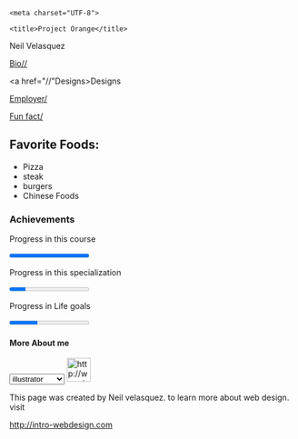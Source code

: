 <!DOCTYPE html> 

<html lang="en"> 

<head> 

    <meta charset="UTF-8"> 

    <title>Project Orange</title> 

<head>Neil Velasquez</head> 

<div> 

  

  

</div> 

<body> 

<nav> 

<a href="/Bio//">Bio//</a> 

<a href="//"Designs>Designs</a> 

<a href="/Employer/">Employer/</a> 

<a href="/Fun fact/">Fun fact/</a>	 

<h2>Favorite Foods:</h2> 

<ul> 

<li>Pizza</li> 

<li>steak</li> 

<li>burgers</li> 

<li>Chinese Foods</li> 

</ul> 

 

<h3>Achievements</h3> 

<p>Progress in this course  

<progress max="100" value="100"></progress> 

<p>Progress in this specialization 

<progress max="100" value="20"></progress></p> 

<p>Progress in Life goals  

<progress max="100" value="35"></progress></p> 

<h4> More About me </h4> 

<select> 

  <option value="Illustrator">illustrator</option> 

  <option value="Typography">typography</option> 

  <option value="photography">photography</option> 

  <option value="after effects ">After Effects </option> 

</select> 

</body> 

  

   

<img src="http://www.intro-webdesign.com/images/newlogo.png" alt="http://www.intro-webdesign.com/images/newlogo.png" width="42" height="42"> 

  

<footer>  

<aside> 

   

  <p>This page was created by Neil velasquez. to learn more about web design. visit 

  <a href="http://intro-webdesign.com">http://intro-webdesign.com</a> 

  </p> 

</aside> 
